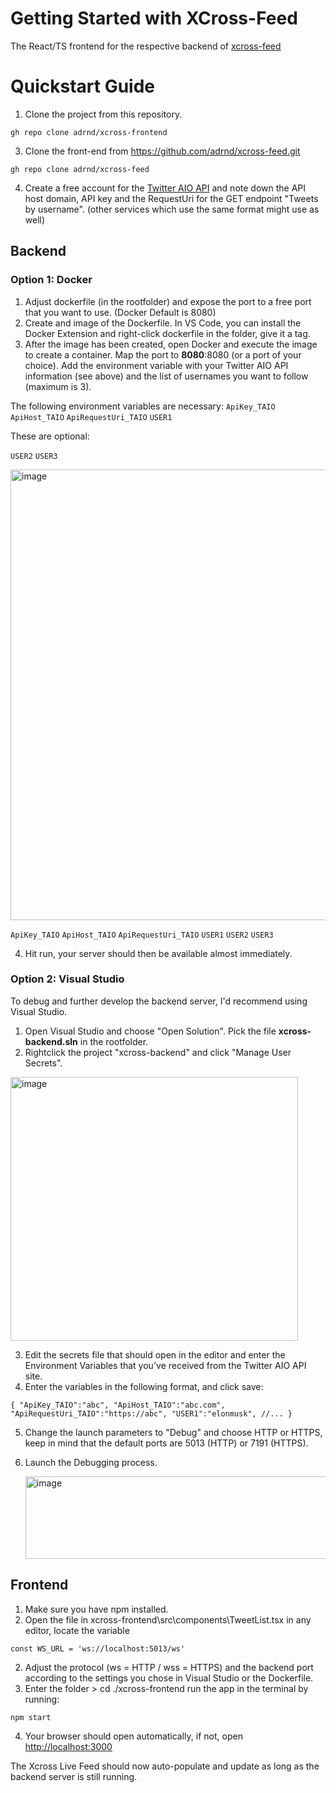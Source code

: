 # Getting Started with XCross-Feed

The React/TS frontend for the respective backend of [xcross-feed](https://github.com/adrnd/xcross-feed)

# Quickstart Guide
1. Clone the project from this repository.

`gh repo clone adrnd/xcross-frontend`
   
3. Clone the front-end from https://github.com/adrnd/xcross-feed.git

`gh repo clone adrnd/xcross-feed`

4. Create a free account for the [Twitter AIO API](https://rapidapi.com/viperscores-viperscores-default/api/twitter-aio) and note down the API host domain, API key and the RequestUri for the GET endpoint "Tweets by username". 
   (other services which use the same format might use as well)

## Backend 
### Option 1: Docker
1. Adjust dockerfile (in the rootfolder) and expose the port to a free port that you want to use. (Docker Default is 8080)
2. Create and image of the Dockerfile. In VS Code, you can install the Docker Extension and right-click dockerfile in the folder, give it a tag.  
3. After the image has been created, open Docker and execute the image to create a container. Map the port to **8080**:8080 (or a port of your choice). Add the environment variable with your Twitter AIO API information (see above) and the list of usernames you want to follow (maximum is 3).

The following environment variables are necessary:
`ApiKey_TAIO`
`ApiHost_TAIO`
`ApiRequestUri_TAIO`
`USER1`

These are optional:

`USER2`
`USER3`

<img width="546" height="721" alt="image" src="https://github.com/user-attachments/assets/815fef86-f4f4-4e29-826b-005b34640859" />

`ApiKey_TAIO`
`ApiHost_TAIO`
`ApiRequestUri_TAIO`
`USER1`
`USER2`
`USER3`

4. Hit run, your server should then be available almost immediately.

### Option 2: Visual Studio
To debug and further develop the backend server, I'd recommend using Visual Studio.
1. Open Visual Studio and choose "Open Solution". Pick the file **xcross-backend.sln** in the rootfolder.
2. Rightclick the project "xcross-backend" and click "Manage User Secrets".

<img width="460" height="422" alt="image" src="https://github.com/user-attachments/assets/cede8ed5-ec76-419f-b1a1-fb8e62f1a1df" />

3. Edit the secrets file that should open in the editor and enter the Environment Variables that you've received from the Twitter AIO API site.
4. Enter the variables in the following format, and click save:

`{
"ApiKey_TAIO":"abc",
"ApiHost_TAIO":"abc.com",
"ApiRequestUri_TAIO":"https://abc",
"USER1":"elonmusk", //...
}`

5. Change the launch parameters to "Debug" and choose HTTP or HTTPS, keep in mind that the default ports are 5013 (HTTP) or 7191 (HTTPS).
6. Launch the Debugging process.

   <img width="583" height="132" alt="image" src="https://github.com/user-attachments/assets/020967e4-f568-440c-87a1-df7f9e3e342c" />


## Frontend
1. Make sure you have npm installed.
2. Open the file in xcross-frontend\src\components\TweetList.tsx in any editor, locate the variable 

`const WS_URL = 'ws://localhost:5013/ws'
`

2. Adjust the protocol (ws = HTTP / wss = HTTPS) and the backend port according to the settings you chose in Visual Studio or the Dockerfile.
3. Enter the folder > cd ./xcross-frontend run the app in the terminal by running:

`npm start`

4. Your browser should open automatically, if not, open [http://localhost:3000](http://localhost:3000)

The Xcross Live Feed should now auto-populate and update as long as the backend server is still running. 


